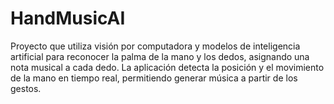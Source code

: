 # HandMusicAI
Proyecto que utiliza visión por computadora y modelos de inteligencia artificial para reconocer la palma de la mano y los dedos, asignando una nota musical a cada dedo. La aplicación detecta la posición y el movimiento de la mano en tiempo real, permitiendo generar música a partir de los gestos.

